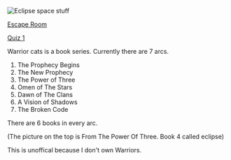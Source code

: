 ![Eclipse space stuff](https://adaeris.github.io/eclipse%20space%20stuff.jpg)

[Escape Room](https://adaeris.github.io/mars/index.html#)

[Quiz 1](https://adaeris.github.io/quiz1)



Warrior cats is a book series. Currently there are 7 arcs.
1. The Prophecy Begins
2. The New Prophecy
3. The Power of Three
4. Omen of The Stars
5. Dawn of The Clans
6. A Vision of Shadows
7. The Broken Code

There are 6 books in every arc.


(The picture on the top is From The Power Of Three. Book 4 called eclipse)

This is unoffical because I don't own Warriors.

